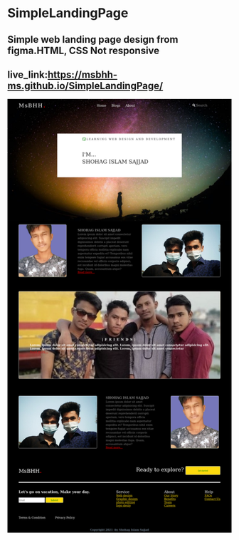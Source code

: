 # SimpleLandingPage

## Simple web landing page design from figma.HTML, CSS Not responsive
## live_link:https://msbhh-ms.github.io/SimpleLandingPage/

![This is an image](./live_img.png)
